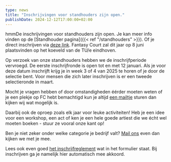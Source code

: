 ```yaml
--- 
type: news 
title: "Inschrijvingen voor standhouders zijn open." 
publishDate: 2024-12-12T17:00:00+02:00 
--- 
```


hmmDe inschrijvingen voor standhouders zijn open. Je kan meer info vinden op de [Standhouder pagina]({{< ref "/standhouders" >}}). Of je direct inschrijven via [deze link](https://docs.google.com/forms/d/e/1FAIpQLSdgNXPGttfaqPzkXfZpr1McJyhMBjCHTCpDKVrfEfgqgnLUFQ/viewform?usp=sf_link). Fantasy Court zal dit jaar op 8 juni plaatsvinden op het koeveld van de TU/e eindhoven. 

Op verzoek van onze standhouders hebben we de inschrijfperiode vervroegd. De eerste inschrijfronde is open tot en met 12 januari. Als je voor deze datum inschrijft krijg je in week 3 of 4 van 2025 te horen of je door de selectie bent. Voor mensen die zich later inschrijven is er een tweede selectieronde in maart. 

Mocht je vragen hebben of door omstandigheden éérder moeten weten of je een plekje op FC hebt bemachtigd kun je altijd [een mailtje](mailto:info@fantasycourt.nl) sturen dan kijken wij wat mogelijk is.

Daarbij ook de oproep zoals elk jaar voor leuke activiteiten! Heb je een idee voor een workshop, een act of ken je een hele goede artiest die we écht wel moeten boeken - stuur ze vooral onze kant op! 

Ben je niet zeker onder welke categorie je bedrijf valt? [Mail ons](mailto:info@fantasycourt.nl) even dan kijken we met je mee.

Lees ook even goed [het inschrijfreglement](https://docs.google.com/document/d/1lWsQuVgl0SjMx5kb9iwUHwva5-iMHPq9/edit?usp=sharing&ouid=118033485815882455862&rtpof=true&sd=true) wat in het formulier staat. Bij inschrijven ga je namelijk hier automatisch mee akkoord. 

